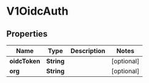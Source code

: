 # V1OidcAuth

## Properties
Name | Type | Description | Notes
------------ | ------------- | ------------- | -------------
**oidcToken** | **String** |  |  [optional]
**org** | **String** |  |  [optional]
